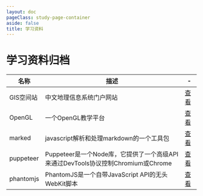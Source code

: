 ```yaml
---
layout: doc
pageClass: study-page-container
aside: false
title: 学习资料
---
```


#  学习资料归档

| 名称 | 描述 | - |
| - | - | -| 
| GIS空间站 | 中文地理信息系统门户网站 | [查看](http://www.gissky.net/)|
| OpenGL | 一个OpenGL教学平台 | [查看](https://learnopengl-cn.github.io/)|
| marked | javascript解析和处理markdown的一个工具包 | [查看](https://marked.js.org/)|
| puppeteer | Puppeteer是一个Node库，它提供了一个高级API来通过DevTools协议控制Chromium或Chrome | [查看](https://puppeteer.bootcss.com/)|
| phantomjs | PhantomJS是一个自带JavaScript API的无头WebKit脚本 | [查看](http://wenku.kuryun.com/docs/phantomjs/index.html)|